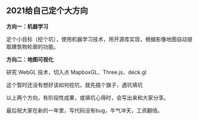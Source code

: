 ## 2021给自己定个大方向



**方向一：机器学习**

定个小目标（挖个坑），使用机器学习技术，用开源库实现，根据影像地图自动提取建筑物轮廓的功能。 



**方向二：地图可视化**

研究 WebGL 技术，切入点 MapboxGL、Three.js、deck.gl

这个暂时还没有想好该如何挖坑，就先插个旗子，遇坑填坑



以上两个方向，有阶段性成果，或填坑心得时，会写出来和大家分享。

最后祝大家在新的一年里，写代码没有bug，牛气冲天，工资翻倍。